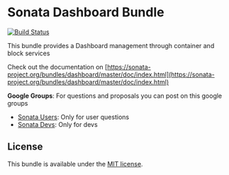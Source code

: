 Sonata Dashboard Bundle
====================

[![Build Status](https://secure.travis-ci.org/sonata-project/SonataDashboardBundle.png)](https://secure.travis-ci.org/#!/sonata-project/SonataDashboardBundle)

This bundle provides a Dashboard management through container and block services

Check out the documentation on [https://sonata-project.org/bundles/dashboard/master/doc/index.html](https://sonata-project.org/bundles/dashboard/master/doc/index.html)

**Google Groups**: For questions and proposals you can post on this google groups

* [Sonata Users](https://groups.google.com/group/sonata-users): Only for user questions
* [Sonata Devs](https://groups.google.com/group/sonata-devs): Only for devs

License
-------

This bundle is available under the [MIT license](Resources/meta/LICENSE).
